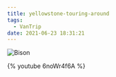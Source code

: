 ```yaml
---
title: yellowstone-touring-around
tags:
  - VanTrip
date: 2021-06-23 18:31:21
---
```




![Bison](Bison.jpg)

{% youtube 6noWr4f6A %}

